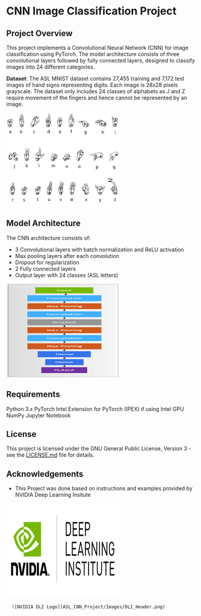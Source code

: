 # CNN Image Classification Project
## Project Overview
This project implements a Convolutional Neural Network (CNN) for image classification using PyTorch. The model architecture consists of three convolutional layers followed by fully connected layers, designed to classify images into 24 different categories.

**Dataset**: The ASL MNIST dataset contains 27,455 training and 7,172 test images of hand signs representing digits. Each image is 28x28 pixels grayscale. The dataset only includes 24 classes of alphabets as J and Z require movement of the fingers and hence cannot be represented by an image.

<p>
    <img src = "./Images/asl.png" width = "300" height = "250" />
</p>

## Model Architecture

The CNN architecture consists of:

- 3 Convolutional layers with batch normalization and ReLU activation
- Max pooling layers after each convolution
- Dropout for regularization
- 2 Fully connected layers
- Output layer with 24 classes (ASL letters)

<p>
    <img src = "./Images/cnn.png" width = "300" height = "250" />
</p>


## Requirements

Python 3.x
PyTorch
Intel Extension for PyTorch (IPEX) if using Intel GPU
NumPy
Jupyter Notebook

## License

This project is licensed under the GNU General Public License, Version 3 - see the [LICENSE.md](../LICENSE.md) file for details.


## Acknowledgements
- This Project was done based on instructions and examples provided by NVIDIA Deep Learning Insitute

<p>
    <img src = "./Images/DLI_Header.png" width = "300" height = "250" />
</p>



      ![NVIDIA DLI Logo](ASL_CNN_Project/Images/DLI_Header.png)


